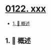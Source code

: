 # [0122. xxx](https://github.com/Tdahuyou/TNotes.leetcode/tree/main/notes/0122.%20xxx)

<!-- region:toc -->

- [1. 📝 概述](#1--概述)

<!-- endregion:toc -->

## 1. 📝 概述
